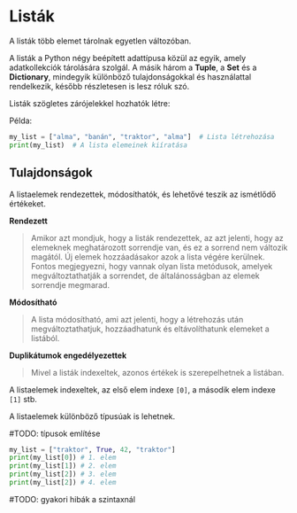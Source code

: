 # Listák

A listák több elemet tárolnak egyetlen változóban.

A listák a Python négy beépített adattípusa közül az egyik, amely adatkollekciók tárolására szolgál. A másik három a **Tuple**, a **Set** és a **Dictionary**, mindegyik különböző tulajdonságokkal és használattal rendelkezik, később részletesen is lesz róluk szó.

Listák szögletes zárójelekkel hozhatók létre:

Példa:
```python
my_list = ["alma", "banán", "traktor", "alma"]  # Lista létrehozása
print(my_list)  # A lista elemeinek kiíratása
```

## Tulajdonságok

A listaelemek rendezettek, módosíthatók, és lehetővé teszik az ismétlődő értékeket.

 **Rendezett**  
> Amikor azt mondjuk, hogy a listák rendezettek, az azt jelenti, hogy az elemeknek meghatározott sorrendje van, és ez a sorrend nem változik magától. 
> Új elemek hozzáadásakor azok a lista végére kerülnek. 
> Fontos megjegyezni, hogy vannak olyan lista metódusok, amelyek megváltoztathatják a sorrendet, de általánosságban az elemek sorrendje megmarad.

**Módosítható**
> A lista módosítható, ami azt jelenti, hogy a létrehozás után megváltoztathatjuk, hozzáadhatunk és eltávolíthatunk elemeket a listából.

**Duplikátumok engedélyezettek**
> Mivel a listák indexeltek, azonos értékek is szerepelhetnek a listában.

A listaelemek indexeltek, az első elem indexe `[0]`, a második elem indexe `[1]` stb. 

A listaelemek különböző típusúak is lehetnek.

#TODO: típusok említése

```python
my_list = ["traktor", True, 42, "traktor"]  
print(my_list[0]) # 1. elem
print(my_list[1]) # 2. elem
print(my_list[2]) # 3. elem
print(my_list[2]) # 4. elem
```

#TODO: gyakori hibák a szintaxnál